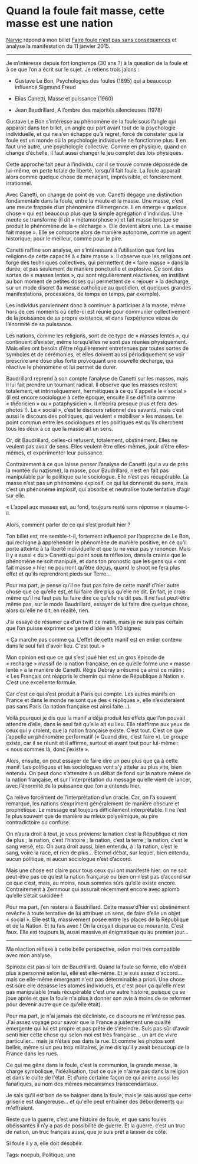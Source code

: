 # Quand la foule fait masse, cette masse est une nation

[Narvic](https://twitter.com/narvic) répond à mon billet [Faire foule n’est pas sans conséquences](/2015/01/12/faire-foule-nest-pas-sans-consequences/) et analyse la manifestation du 11 janvier 2015.

---

Je m’intéresse depuis fort longtemps (30 ans ?) à la question de la foule et à ce que l’on a écrit sur le sujet. Je retiens trois jalons :

- Gustave Le Bon, Psychologies des foules (1895) qui a beaucoup influencé Sigmund Freud

- Elias Canetti, Masse et puissance (1960)

- Jean Baudrillard, A l’ombre des majorités silencieuses (1978)

Gustave Le Bon s’intéresse au phénomène de la foule sous l’angle qui apparait dans ton billet, un angle qui part avant tout de la psychologie individuelle, et qui ne s’en échappe qu’à regret, forcé de constater que la foule est un monde où la psychologie individuelle ne fonctionne plus. Il en faut une autre, une psychologie collective. Comme en physique, quand on change d’échelle, il faut aussi changer le jeu complet des lois physiques.

Cette approche fait peur à l’individu, car il se trouve comme dépossédé de lui-même, en perte totale de liberté, lorsqu’il fait foule. La foule apparait alors comme quelque chose de menaçant, imprévisible, et foncièrement irrationnel.

Avec Canetti, on change de point de vue. Canetti dégage une distinction fondamentale dans la foule, entre la meute et la masse. Une masse, c’est une meute frappée d’un phénomène d’émergence. Il en émerge « quelque chose » qui est beaucoup plus que la simple agrégation d’individus. Une meute se transforme (il dit « métamorphose ») et fait masse lorsque se produit le phénomène de la « décharge ». Elle devient alors une. La « masse fait masse ». Elle se comporte alors de manière autonome, comme un agent historique, pour le meilleur, comme pour le pire.

Canetti raffine son analyse, en s’intéressant à l’utilisation que font les religions de cette capacité à « faire masse ». Il observe que les religions ont forgé des techniques collectives, qui permettent de « faire masse » dans la durée, et pas seulement de manière ponctuelle et explosive. Ce sont des sortes de « masses lentes », qui sont régulièrement réactivées, en instillant au bon moment de petites doses qui permettent de « rejouer » la décharge, sur un mode discret (la messe catholique au quotidien, et quelques grandes manifestations, processions, de temps en temps, par exemple).

Les individus parviennent donc à continuer à participer à la masse, même hors de ces moments où celle-ci est réunie pour communier collectivement de la jouissance de sa propre existence, et dans l’expérience vécue de l’énormité de sa puissance.

Les nations, comme les religions, sont de ce type de « masses lentes », qui continuent d’exister, même lorsqu’elles ne sont pas réunies physiquement. Mais elles ont besoin d’être régulièrement entretenues par toutes sortes de symboles et de cérémonies, et elles doivent aussi périodiquement se voir prescrire une dose plus forte provoquant une nouvelle décharge, qui réactive le phénomène et lui permet de durer.

Baudrillard reprend à son compte l’analyse de Canetti sur les masses, mais il lui fait prendre un tournant radical. Il observe que les masses restent totalement, et intrinsèquement, hermétiques à ce qu’il appelle le « social » (il est encore sociologue à cette époque, ensuite il se définira comme « théoricien » ou « pataphysicien ». Il n’écrira presque plus et fera des photos !). Le « social », c’est le discours rationnel des savants, mais c’est aussi le discours des politiques, qui veulent « mobiliser » les masses. Le point commun entre les sociologues et les politiques est qu’ils cherchent tous les deux à ce que la masse ait un sens.

Or, dit Baudrillard, celles-ci refusent, totalement, obstinément. Elles ne veulent pas avoir de sens. Elles veulent être elles-mêmes, jouir d’être elles-mêmes, et expérimenter leur puissance.

Contrairement à ce que laisse penser l’analyse de Canetti (qui a vu de près la montée du nazisme), la masse, pour Baudrillard, n’est en fait pas manipulable par le politique ou le sociologue. Elle n’est pas récupérable. La masse n’est pas un phénomène explosif, ce qui lui donnerait du sens, mais c’est un phénonème implosif, qui absorbe et neutralise toute tentative d’agir sur elle.

« L’appel aux masses est, au fond, toujours resté sans réponse » résume-t-il.

Alors, comment parler de ce qui s’est produit hier ?

Ton billet est, me semble-t-il, fortement influencé par l’approche de Le Bon, qui rechigne à appréhender le phénomène de manière positive, en ce qu’il porte atteinte à ta liberté individuelle et que tu ne veux pas y renoncer. Mais il y a aussi « du » Canetti qui point sous ta réflexion, dans la crainte que le phénomène ne soit manipulé, et dans ton pronostic que les gens qui « ont fait masse » hier ne pourront qu’être déçus, quand le shoot ne fera plus effet et qu’ils reprendront pieds sur Terre…

Pour ma part, je pense qu’il ne faut pas faire de cette manif d’hier autre chose que ce qu’elle est, et lui faire dire plus qu’elle ne dit. En fait, je crois même qu’il ne faut pas lui faire dire ce qu’elle ne dit pas. Il ne faut peut-être même pas, sur le mode Baudrillard, essayer de lui faire dire quelque chose, alors qu’elle ne dit, en réalité, rien.

J’ai essayé de résumer ça d’un twitt ce matin, mais je ne suis pas certain que l’on puisse exprimer ce genre d’idée en 140 signes:

« Ça marche pas comme ça. L'effet de cette manif est en entier contenu dans le seul fait d'avoir lieu. C'est tout. »

Mon opinion est que ce qui s’est joué hier est un gros épisode de « recharge » massif de la nation française, en ce qu’elle forme une « masse lente » à la manière de Canetti. Régis Debray a résumé ça ainsi ce matin : « Les Français ont réappris le chemin qui mène de République à Nation ». C’est une excellente formule.

Car c’est ce qui s’est produit à Paris qui compte. Les autres manifs en France et dans le monde ne sont que des « répliques », elle n’existeraient pas sans Paris (la nation française est ainsi faite…).

Voilà pourquoi je dis que la manif a déjà produit les effets que l’on pouvait attendre d’elle, dans le seul fait qu’elle ait eu lieu. Elle réaffirme aux yeux de ceux qui y croient, que la nation française existe. C’est tout. C’est ce que j’appelle un phénomène performatif (« Quand dire, c’est faire »). Le groupe existe, car il se réunit et il affirme, surtout et avant tout pour lui-même : « nous sommes là, donc j’existe ».

Alors, ensuite, on peut essayer de faire dire un peu plus que ça à cette manif. Les politiques et les sociologues vont s’y atteler au plus vite, bien entendu. On peut donc s’attendre à un débat de fond sur la nature même de la nation française, et sur l’interprétation du message qu’elle vient de lancer, avec l’énormité de la puissance que l’on a entendu hier.

Ça relève forcément de l’interprétation d’un oracle. Car, on l’a souvent remarqué, les nations s’expriment généralement de manière obscure et prophétique. Le message est toujours difficilement interprétable. Il ne l’est le plus souvent que de manière au mieux polysémique, au pire contradictoire ou confuse.

On n’aura droit à tout, je vous préviens: la nation c’est la République et rien de plus ; la nation, c’est l’histoire ; la nation, c’est la terre ; la nation, c’est le sang versé, etc. On aura droit aussi, bien entendu, à : la nation, c’est le sang, voire la race, et rien de plus… Eternel débat, sur lequel, bien entendu, aucun politique, ni aucun sociologue n’est d’accord.

Mais une chose est claire pour tous ceux qui ont manifesté hier: on ne sait peut-être pas ce qu’est la nation française ou bien on n’est pas d’accord sur ce que c’est, mais, au moins, nous sommes sûrs qu’elle existe encore. Contrairement à Zemmour qui assurait récemment encore avec aplomb qu’elle s’était suicidée !

Pour ma part, j’en resterai à Baudrillard. Cette masse d’hier est obstinément revêche à toute tentative de lui attribuer un sens, de faire d’elle un objet « social ». Elle est là, massivement posée entre les places de la République et de la Nation. Et tu fais avec ! On la croyait disparue ou mourante. C’est faux. Elle est toujours là, aussi massive et énigmatique qu’au premier jour…

---

Ma réaction réflexe à cette belle perspective, selon moi très compatible avec mon analyse.

Spinoza est pas si loin de Baudrillard. Quand la foule se forme, elle n'obéit plus à personne selon lui, elle est elle-même. Et je suis assez d'accord... mais ce elle-même émergeant n'est pas déterminable a priori. Une chose est sûre elle dépasse les atomes individuels, et c'est pour ça qu'elle n'est pas manipulable (mais récupérable c'est une autre histoire, puisque ça se joue après et que la foule n'a plus à donner son avis à moins de se reformer pour devenir autre que ce qu'elle était).

Pour ma part, je n'ai jamais été décliniste, ce discours ne m’intéresse pas. J'ai assez voyagé pour savoir que la France a justement une qualité émergente qui lui est propre et pas prête de s'éteindre. Suis pas sûr d'avoir senti hier cette chose qui selon moi est très française... un art de vivre particulier... mais je n’étais pas dans la rue. Et comme les photos sont belles, même si un peu trop militaires, je me dis qu’il y avait beaucoup de la France dans les rues.

Ce qui me gêne dans la foule, c'est la communion, la grande messe, la charge symbolique, l'idéalisation, tout ce que je n'aime pas dans la religion et dans le culte de l'état. Et d'une certaine façon ce qui anime aussi les fanatiques, au nom des mêmes mécanismes transcendantaux.

Je sais qu'il est bon de se baigner dans la foule, mais je sais aussi que cette griserie est dangereuse... et qu'elle peut entraîner des débordements qui m'effraient.

Reste que la guerre, c’est une histoire de foule, et que sans foules obéissantes il n’y a pas de possibilité de guerre. Et la guerre, c’est un truc de nation, un truc français aussi, que je suis prêt à laisser de côté.

Si foule il y a, elle doit désobéir.

Tags: noepub, Politique, une